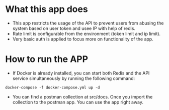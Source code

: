 # What this app does
- This app restricts the usage of the API to prevent users from abusing the system based on user token and usee IP with help of redis.
- Rate limit is configurable from the environment (token limit and ip limit).
- Very basic auth is applied to focus more on functionality of the app.


# How to run the APP
- If Docker is already installed, you can start both Redis and the API service simultaneously by running the following command:
```
docker-compose -f docker-compose.yml up -d
```

- You can find a postman collection at src/docs. Once you import the collection to the postman app. You can use 
 the app right away.
